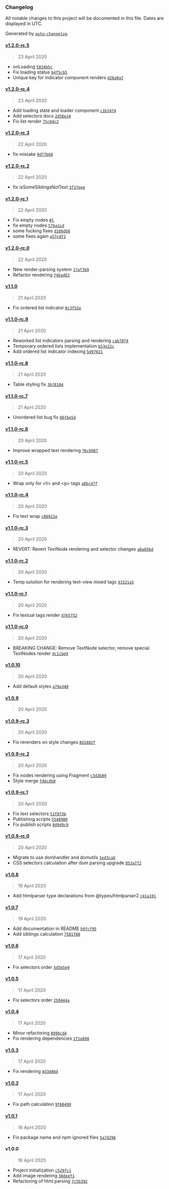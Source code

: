 ### Changelog

All notable changes to this project will be documented in this file. Dates are displayed in UTC.

Generated by [`auto-changelog`](https://github.com/CookPete/auto-changelog).

#### [v1.2.0-rc.5](https://github.com/busfor/react-native-html-to-native/compare/v1.2.0-rc.4...v1.2.0-rc.5)

> 23 April 2020

- onLoading [`5834b5c`](https://github.com/busfor/react-native-html-to-native/commit/5834b5cb2a287116b3306f52d37e010a0856fc00)
- Fix loading status [`b4f5cb5`](https://github.com/busfor/react-native-html-to-native/commit/b4f5cb59e6e3efd9edb4e4171e4b7106e99b8962)
- Unique key for indicator component renders [`d26a0a7`](https://github.com/busfor/react-native-html-to-native/commit/d26a0a75e0b21b844a3f9c5e7a912451242de871)

#### [v1.2.0-rc.4](https://github.com/busfor/react-native-html-to-native/compare/v1.2.0-rc.3...v1.2.0-rc.4)

> 23 April 2020

- Add loading state and loader component [`c1b2474`](https://github.com/busfor/react-native-html-to-native/commit/c1b2474e7a7596975c8186ec59fd9469f0472ddf)
- Add selectors docs [`2d56e24`](https://github.com/busfor/react-native-html-to-native/commit/2d56e24183d1b5c7161145e491dff7eb35053ce8)
- Fix list render [`75c04c2`](https://github.com/busfor/react-native-html-to-native/commit/75c04c24b72baaab67f051bc347c7edcbcac4aea)

#### [v1.2.0-rc.3](https://github.com/busfor/react-native-html-to-native/compare/v1.2.0-rc.2...v1.2.0-rc.3)

> 22 April 2020

- fix mistake [`9d77b68`](https://github.com/busfor/react-native-html-to-native/commit/9d77b685f5e128de266c68b433d86637f096e996)

#### [v1.2.0-rc.2](https://github.com/busfor/react-native-html-to-native/compare/v1.2.0-rc.1...v1.2.0-rc.2)

> 22 April 2020

- fix isSomeSiblingsNotText [`3f37eee`](https://github.com/busfor/react-native-html-to-native/commit/3f37eee4c225cf9636bf110d849446a3565bc01c)

#### [v1.2.0-rc.1](https://github.com/busfor/react-native-html-to-native/compare/v1.2.0-rc.0...v1.2.0-rc.1)

> 22 April 2020

- Fix empty nodes [`#1`](https://github.com/busfor/react-native-html-to-native/pull/1)
- fix empty nodes [`57ba1cd`](https://github.com/busfor/react-native-html-to-native/commit/57ba1cdf7cfaf448b16cb1cdd4fbab2fda46ff32)
- some fucking fixes [`d166db8`](https://github.com/busfor/react-native-html-to-native/commit/d166db857141ceda79dc61e7e8114520321f64d8)
- some fixes again [`a57cd72`](https://github.com/busfor/react-native-html-to-native/commit/a57cd72bfbbf99610743997b0308455da4279fe2)

#### [v1.2.0-rc.0](https://github.com/busfor/react-native-html-to-native/compare/v1.1.0...v1.2.0-rc.0)

> 22 April 2020

- New render-parsing system [`17af3b9`](https://github.com/busfor/react-native-html-to-native/commit/17af3b94ef404114c155bce390dfc9bc6adb904a)
- Refactor rendering [`74bad63`](https://github.com/busfor/react-native-html-to-native/commit/74bad63a764e03c9aa9451fc680a6db275955089)

#### [v1.1.0](https://github.com/busfor/react-native-html-to-native/compare/v1.1.0-rc.9...v1.1.0)

> 21 April 2020

- Fix ordered list indicator [`0c3f52e`](https://github.com/busfor/react-native-html-to-native/commit/0c3f52e7048188f44f799fddbc76147df47b15ca)

#### [v1.1.0-rc.9](https://github.com/busfor/react-native-html-to-native/compare/v1.1.0-rc.8...v1.1.0-rc.9)

> 21 April 2020

- Reworked list indicators parsing and rendering [`cab78f4`](https://github.com/busfor/react-native-html-to-native/commit/cab78f4d510f9454b3e58e5f5ef4fa5da2974a49)
- Temporary ordered lists implementation [`b53e22c`](https://github.com/busfor/react-native-html-to-native/commit/b53e22c128121c78a46a5aae309afeb8e90ada04)
- Add ordered list indicator indexing [`5d97021`](https://github.com/busfor/react-native-html-to-native/commit/5d97021450305846c92c70c38f71f398ba4224c6)

#### [v1.1.0-rc.8](https://github.com/busfor/react-native-html-to-native/compare/v1.1.0-rc.7...v1.1.0-rc.8)

> 21 April 2020

- Table styling fix [`3b78184`](https://github.com/busfor/react-native-html-to-native/commit/3b78184c9ac544fa57ab198f968f8e7e29df3e7b)

#### [v1.1.0-rc.7](https://github.com/busfor/react-native-html-to-native/compare/v1.1.0-rc.6...v1.1.0-rc.7)

> 21 April 2020

- Unordered list bug fix [`86f6e5d`](https://github.com/busfor/react-native-html-to-native/commit/86f6e5d208b09f2a5211b74908456e02ff74e543)

#### [v1.1.0-rc.6](https://github.com/busfor/react-native-html-to-native/compare/v1.1.0-rc.5...v1.1.0-rc.6)

> 20 April 2020

- Improve wrapped text rendering [`76cb987`](https://github.com/busfor/react-native-html-to-native/commit/76cb98717e4be77366bb0dd27ebc5aff6ae74641)

#### [v1.1.0-rc.5](https://github.com/busfor/react-native-html-to-native/compare/v1.1.0-rc.4...v1.1.0-rc.5)

> 20 April 2020

- Wrap only for &lt;li&gt; and &lt;p&gt; tags [`a8bc47f`](https://github.com/busfor/react-native-html-to-native/commit/a8bc47f81186c5057ed2b75ea8a772dcf1cf0856)

#### [v1.1.0-rc.4](https://github.com/busfor/react-native-html-to-native/compare/v1.1.0-rc.3...v1.1.0-rc.4)

> 20 April 2020

- Fix text wrap [`c86921e`](https://github.com/busfor/react-native-html-to-native/commit/c86921e80edac3a47e3001bf4becaa1b59832f09)

#### [v1.1.0-rc.3](https://github.com/busfor/react-native-html-to-native/compare/v1.1.0-rc.2...v1.1.0-rc.3)

> 20 April 2020

- REVERT: Revert TextNode rendering and selector changes [`a8a656d`](https://github.com/busfor/react-native-html-to-native/commit/a8a656db489353dce4e0079d581c34837846c872)

#### [v1.1.0-rc.2](https://github.com/busfor/react-native-html-to-native/compare/v1.1.0-rc.1...v1.1.0-rc.2)

> 20 April 2020

- Temp solution for rendering text-view mixed tags [`93321a5`](https://github.com/busfor/react-native-html-to-native/commit/93321a5cfaa4bbc8a6822e25a0002dadc0322afa)

#### [v1.1.0-rc.1](https://github.com/busfor/react-native-html-to-native/compare/v1.1.0-rc.0...v1.1.0-rc.1)

> 20 April 2020

- Fix textual tags render [`d765752`](https://github.com/busfor/react-native-html-to-native/commit/d765752385b1f8b17debcc7164e789be28bbab17)

#### [v1.1.0-rc.0](https://github.com/busfor/react-native-html-to-native/compare/v1.0.10...v1.1.0-rc.0)

> 20 April 2020

- BREAKING CHANGE: Remove TextNode selector, remove special TextNodes render [`dc1cbe9`](https://github.com/busfor/react-native-html-to-native/commit/dc1cbe97f6b647f1c506c644c987bf34fd31de92)

#### [v1.0.10](https://github.com/busfor/react-native-html-to-native/compare/v1.0.9...v1.0.10)

> 20 April 2020

- Add default styles [`a79a340`](https://github.com/busfor/react-native-html-to-native/commit/a79a34008e92440cc43617749678c6829401cbbb)

#### [v1.0.9](https://github.com/busfor/react-native-html-to-native/compare/v1.0.9-rc.3...v1.0.9)

> 20 April 2020

#### [v1.0.9-rc.3](https://github.com/busfor/react-native-html-to-native/compare/v1.0.9-rc.2...v1.0.9-rc.3)

> 20 April 2020

- Fix rerenders on style changes [`8d1882f`](https://github.com/busfor/react-native-html-to-native/commit/8d1882faff0fc0feb4e61b56a2485f117ad95fff)

#### [v1.0.9-rc.2](https://github.com/busfor/react-native-html-to-native/compare/v1.0.9-rc.1...v1.0.9-rc.2)

> 20 April 2020

- Fix nodes rendering using Fragment [`c3d3b89`](https://github.com/busfor/react-native-html-to-native/commit/c3d3b89014bb53b7d7808586922270845385401e)
- Style merge [`f4dcdb8`](https://github.com/busfor/react-native-html-to-native/commit/f4dcdb8703052fac5f03f986e481fb62fde4e0fd)

#### [v1.0.9-rc.1](https://github.com/busfor/react-native-html-to-native/compare/v1.0.9-rc.0...v1.0.9-rc.1)

> 20 April 2020

- Fix text selectors [`51f8f3b`](https://github.com/busfor/react-native-html-to-native/commit/51f8f3b0f352f970d2b00255dd5c043d466af32f)
- Publishing scripts [`5540980`](https://github.com/busfor/react-native-html-to-native/commit/554098051947281df3426703ba2395fe5dda63f5)
- Fix publish scripts [`0d9d9c9`](https://github.com/busfor/react-native-html-to-native/commit/0d9d9c9beac1a41f0ee813bc8737e08f895cd8f9)

#### [v1.0.9-rc.0](https://github.com/busfor/react-native-html-to-native/compare/v1.0.8...v1.0.9-rc.0)

> 20 April 2020

- Migrate to use domhandler and domutils [`1ed3cab`](https://github.com/busfor/react-native-html-to-native/commit/1ed3cab8288efaa9d251180a9efee8b58550136e)
- CSS selectors calculation after dom parsing upgrade [`853a772`](https://github.com/busfor/react-native-html-to-native/commit/853a772331e7552fdf332e4e6f4ad3558dbd9fc0)

#### [v1.0.8](https://github.com/busfor/react-native-html-to-native/compare/v1.0.7...v1.0.8)

> 19 April 2020

- Add htmlparser type declarations from @types/htmlparser2 [`c41a191`](https://github.com/busfor/react-native-html-to-native/commit/c41a1916141ced96a94291535b8a199122e677a4)

#### [v1.0.7](https://github.com/busfor/react-native-html-to-native/compare/v1.0.6...v1.0.7)

> 19 April 2020

- Add documentation in README [`b9fcf95`](https://github.com/busfor/react-native-html-to-native/commit/b9fcf9598fa762fe642a3fba28e67a18921cab30)
- Add siblings calculation [`7581f68`](https://github.com/busfor/react-native-html-to-native/commit/7581f68f4cc63e0ef2635582c74c2032ad004f90)

#### [v1.0.6](https://github.com/busfor/react-native-html-to-native/compare/v1.0.5...v1.0.6)

> 17 April 2020

- Fix selectors order [`5d5b5e9`](https://github.com/busfor/react-native-html-to-native/commit/5d5b5e91b364b836c7c7ff9a24374ac27824bff4)

#### [v1.0.5](https://github.com/busfor/react-native-html-to-native/compare/v1.0.4...v1.0.5)

> 17 April 2020

- Fix selectors order [`250444a`](https://github.com/busfor/react-native-html-to-native/commit/250444a3559218a5702b8688f1f13dbba187f88a)

#### [v1.0.4](https://github.com/busfor/react-native-html-to-native/compare/v1.0.3...v1.0.4)

> 17 April 2020

- Minor refactoring [`8996cd4`](https://github.com/busfor/react-native-html-to-native/commit/8996cd4ac98e463a99ef38ebb907fac73fd7ed18)
- Fix rendering dependencies [`1f1e898`](https://github.com/busfor/react-native-html-to-native/commit/1f1e898007c30dbb60e288085b2abef5ed09be2f)

#### [v1.0.3](https://github.com/busfor/react-native-html-to-native/compare/v1.0.2...v1.0.3)

> 17 April 2020

- Fix rendering [`4d3486d`](https://github.com/busfor/react-native-html-to-native/commit/4d3486deaf5bea40c2189520f0e8aa51d9d7be4a)

#### [v1.0.2](https://github.com/busfor/react-native-html-to-native/compare/v1.0.1...v1.0.2)

> 17 April 2020

- Fix path calculation [`9f60499`](https://github.com/busfor/react-native-html-to-native/commit/9f604990fdae212a43da80b78ab512d911080ae8)

#### [v1.0.1](https://github.com/busfor/react-native-html-to-native/compare/v1.0.0...v1.0.1)

> 16 April 2020

- Fix package name and npm ignored files [`5a7d296`](https://github.com/busfor/react-native-html-to-native/commit/5a7d29639fa8ca570ce8abb0e86f22f6fd5c9207)

#### v1.0.0

> 16 April 2020

- Project initialization [`c529fc1`](https://github.com/busfor/react-native-html-to-native/commit/c529fc14c1f2e319cd454a5b97f624f007b29964)
- Add image rendering [`38deef1`](https://github.com/busfor/react-native-html-to-native/commit/38deef1a7590385b9bba2d0877372af1d1eb984a)
- Refactoring of html parsing [`7c5b392`](https://github.com/busfor/react-native-html-to-native/commit/7c5b392375759f677ebe1c126b7d44386af23f88)
